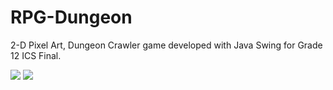 # RPG-Dungeon

2-D Pixel Art, Dungeon Crawler game developed with Java Swing for Grade 12 ICS Final.

<img src="rpg_gif1.gif"/>

<img src="rpg_gif2.gif"/>
